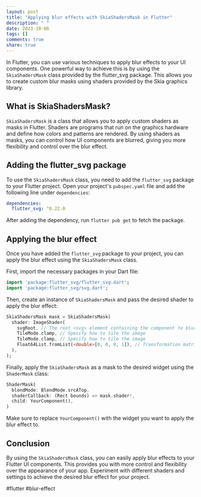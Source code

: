```yaml
---
layout: post
title: "Applying blur effects with SkiaShadersMask in Flutter"
description: " "
date: 2023-10-06
tags: []
comments: true
share: true
---
```


In Flutter, you can use various techniques to apply blur effects to your UI components. One powerful way to achieve this is by using the `SkiaShadersMask` class provided by the flutter_svg package. This allows you to create custom blur masks using shaders provided by the Skia graphics library.

## What is SkiaShadersMask?

`SkiaShadersMask` is a class that allows you to apply custom shaders as masks in Flutter. Shaders are programs that run on the graphics hardware and define how colors and patterns are rendered. By using shaders as masks, you can control how UI components are blurred, giving you more flexibility and control over the blur effect.

## Adding the flutter_svg package

To use the `SkiaShadersMask` class, you need to add the `flutter_svg` package to your Flutter project. Open your project's `pubspec.yaml` file and add the following line under `dependencies`:

```yaml
dependencies:
  flutter_svg: ^0.22.0
```

After adding the dependency, run `flutter pub get` to fetch the package.

## Applying the blur effect

Once you have added the `flutter_svg` package to your project, you can apply the blur effect using the `SkiaShadersMask` class.

First, import the necessary packages in your Dart file:

```dart
import 'package:flutter_svg/flutter_svg.dart';
import 'package:flutter_svg/svg.dart';
```

Then, create an instance of `SkiaShadersMask` and pass the desired shader to apply the blur effect:

```dart
SkiaShadersMask mask = SkiaShadersMask(
  shader: ImageShader(
    svgRoot, // The root <svg> element containing the component to blur
    TileMode.clamp, // Specify how to tile the image
    TileMode.clamp, // Specify how to tile the image
    Float64List.fromList(<double>[0, 0, 0, 1]), // Transformation matrix
  ),
);
```

Finally, apply the `SkiaShadersMask` as a mask to the desired widget using the `ShaderMask` class:

```dart
ShaderMask(
  blendMode: BlendMode.srcATop,
  shaderCallback: (Rect bounds) => mask.shader!,
  child: YourComponent(),
)
```

Make sure to replace `YourComponent()` with the widget you want to apply the blur effect to.

## Conclusion

By using the `SkiaShadersMask` class, you can easily apply blur effects to your Flutter UI components. This provides you with more control and flexibility over the appearance of your app. Experiment with different shaders and settings to achieve the desired blur effect for your project.

#flutter #blur-effect